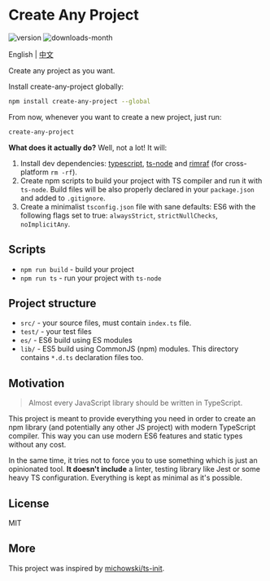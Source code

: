 # Create Any Project

![version](https://img.shields.io/npm/v/create-any-project) 
![downloads-month](https://img.shields.io/npm/dm/create-any-project)

English | [中文](./README.zh-CN.md)

Create any project as you want.

Install create-any-project globally:

```bash
npm install create-any-project --global
```

From now, whenever you want to create a new project, just run:

```sh
create-any-project
```

**What does it actually do?** Well, not a lot! It will:

1. Install dev dependencies: [typescript](https://github.com/Microsoft/TypeScript), [ts-node](https://www.npmjs.com/package/ts-node) and [rimraf](https://github.com/isaacs/rimraf) (for cross-platform `rm -rf`).
2. Create npm scripts to build your project with TS compiler and run it with `ts-node`. Build files will be also properly declared in your `package.json` and added to `.gitignore`.
3. Create a minimalist `tsconfig.json` file with sane defaults: ES6 with the following flags set to true: `alwaysStrict`, `strictNullChecks`, `noImplicitAny`.

## Scripts

* `npm run build` - build your project
* `npm run ts` - run your project with `ts-node`

## Project structure

* `src/` - your source files, must contain `index.ts` file.
* `test/` - your test files
* `es/` - ES6 build using ES modules
* `lib/` - ES5 build using CommonJS (npm) modules. This directory contains `*.d.ts` declaration files too.

## Motivation

> Almost every JavaScript library should be written in TypeScript.

This project is meant to provide everything you need in order to create an npm library (and potentially any other JS project) with modern TypeScript compiler. This way you can use modern ES6 features and static types without any cost.

In the same time, it tries not to force you to use something which is just an opinionated tool. **It doesn't include** a linter, testing library like Jest or some heavy TS configuration. Everything is kept as minimal as it's possible.

## License

MIT

## More

This project was inspired by [michowski/ts-init](https://github.com/michowski/ts-init).
